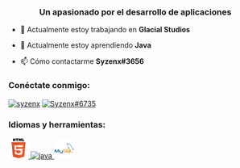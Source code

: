<script src="https://kit.fontawesome.com/646ac4fad6.js" crossorigin="anonymous"></script>
<h3 align="center">Un apasionado por el desarrollo de aplicaciones</h3>

- 🔭 Actualmente estoy trabajando en **Glacial Studios**

- 🌱 Actualmente estoy aprendiendo **Java**

- 📫 Cómo contactarme **Syzenx#3656**

<h3 align="left">Conéctate conmigo:</h3>
<p align="left">
<a href="https://twitter.com/syzenx" target= "en blanco"><img align="center" src="https://raw.githubusercontent.com/rahuldkjain/github-profile-readme-generator/master/src/images/icons/Social/twitter.svg" alt= "syzenx" height="30" width="40" /></a>
<a href="Syzenx#6735" target="blank"><img align="center" src ="https://raw.githubusercontent.com/rahuldkjain/github-profile-readme-generator/master/src/images/icons/Social/discord.svg" alt="Syzenx#6735" height="30" width="40" /></a >
</p>
<a href="" class= "tw"><i class="fa-brands fa-twitter"></i></a>
<h3 align="left">Idiomas y herramientas:</h3>
<p align="left"> <a href="https://www.w3.org/html/" target="_blank" rel=" noreferrer"> <img src="https://raw.githubusercontent.com/devicons/devicon/master/icons/html5/html5-original-wordmark.svg" alt="html5" width="40" height="40 "/> </a> <a href="https://www.java.com" target="_blank" rel="noreferrer"> <img src="https://raw.githubusercontent.com/devicons/ devicon/master/icons/java/java-original.svg" alt="java" width="40" height="40"/> </a> <a href="https://www.mysql.com/ "objetivo="_blank" rel="noreferrer"> <img src="https://raw.githubusercontent.com/devicons/devicon/master/icons/mysql/mysql-original-wordmark.svg" alt="mysql" width="40 " altura="40"/> </a> </p>
